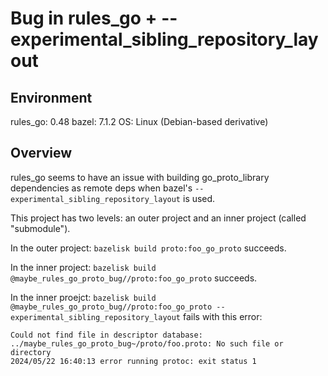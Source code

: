 # Bug in rules_go + --experimental_sibling_repository_layout

## Environment

rules_go: 0.48
bazel: 7.1.2
OS: Linux (Debian-based derivative)

## Overview

rules_go seems to have an issue with building go_proto_library dependencies as remote deps when bazel's `--experimental_sibling_repository_layout` is used.

This project has two levels: an outer project and an inner project (called "submodule").

In the outer project: `bazelisk build proto:foo_go_proto` succeeds.

In the inner project: `bazelisk build @maybe_rules_go_proto_bug//proto:foo_go_proto` succeeds.

In the inner proejct: `bazelisk build @maybe_rules_go_proto_bug//proto:foo_go_proto --experimental_sibling_repository_layout` fails with this error:

```
Could not find file in descriptor database: ../maybe_rules_go_proto_bug~/proto/foo.proto: No such file or directory
2024/05/22 16:40:13 error running protoc: exit status 1
```
